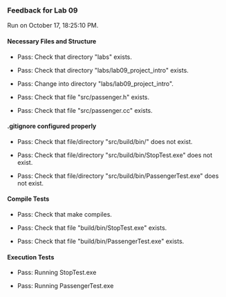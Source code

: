 ### Feedback for Lab 09

Run on October 17, 18:25:10 PM.


#### Necessary Files and Structure

+ Pass: Check that directory "labs" exists.

+ Pass: Check that directory "labs/lab09_project_intro" exists.

+ Pass: Change into directory "labs/lab09_project_intro".

+ Pass: Check that file "src/passenger.h" exists.

+ Pass: Check that file "src/passenger.cc" exists.


#### .gitignore configured properly

+ Pass: Check that file/directory "src/build/bin/" does not exist.

+ Pass: Check that file/directory "src/build/bin/StopTest.exe" does not exist.

+ Pass: Check that file/directory "src/build/bin/PassengerTest.exe" does not exist.


#### Compile Tests

+ Pass: Check that make compiles.



+ Pass: Check that file "build/bin/StopTest.exe" exists.

+ Pass: Check that file "build/bin/PassengerTest.exe" exists.


#### Execution Tests

+ Pass: Running StopTest.exe



+ Pass: Running PassengerTest.exe



